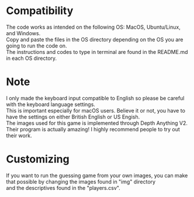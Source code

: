# Compatibility
The code works as intended on the following OS: MacOS, Ubuntu/Linux, and Windows. <br>
Copy and paste the files in the OS directory depending on the OS you are going to run the code on. <br>
The instructions and codes to type in terminal are found in the README.md in each OS directory.

# Note
I only made the keyboard input compatible to English so please be careful with the keyboard language settings. <br>
This is important especially for macOS users. Believe it or not, you have to have the settings on either British English or US Engish. <br>
The images used for this game is implemented through Depth Anything V2. <br>
Their program is actually amazing! I highly recommend people to try out their work. <br>

# Customizing
If you want to run the guessing game from your own images, you can make that possible by changing the images found in "img" directory <br>
and the descriptives found in the "players.csv". 
